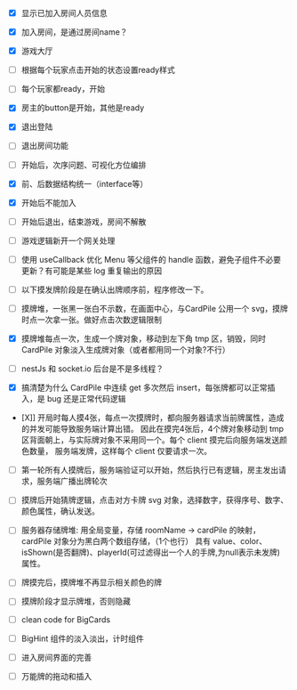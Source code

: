   - [X] 显示已加入房间人员信息
  - [X] 加入房间，是通过房间name？
  - [X] 游戏大厅
  - [ ] 根据每个玩家点击开始的状态设置ready样式
  - [ ] 每个玩家都ready，开始
  - [X] 房主的button是开始，其他是ready
  - [X] 退出登陆
  - [ ] 退出房间功能
  - [ ] 开始后，次序问题、可视化方位编排
  - [X] 前、后数据结构统一（interface等）
  - [X] 开始后不能加入
  - [ ] 开始后退出，结束游戏，房间不解散
  - [ ] 游戏逻辑新开一个网关处理
  - [ ] 使用 useCallback 优化 Menu 等父组件的 handle 函数，避免子组件不必要更新？有可能是某些 log 重复输出的原因

  - [ ] 以下摸发牌阶段是在确认出牌顺序前，程序修改一下。
  - [ ] 摸牌堆，一张黑一张白不示数，在画面中心，与CardPile 公用一个 svg，摸牌时点一次拿一张。做好点击次数逻辑限制
  - [X] 摸牌堆每点一次，生成一个牌对象，移动到左下角 tmp 区，销毁，同时 CardPile 对象淡入生成牌对象（或者都用同一个对象?不行）
  - [ ] nestJs 和 socket.io 后台是不是多线程？
  - [X] 搞清楚为什么 CardPile 中连续 get 多次然后 insert，每张牌都可以正常插入，是 bug 还是正常代码逻辑
  - [X]] 开局时每人摸4张，每点一次摸牌时，都向服务器请求当前牌属性，造成的并发可能导致服务端计算出错。
          因此在摸完4张后，4个牌对象移动到 tmp 区背面朝上，与实际牌对象不采用同一个。每个 client 摸完后向服务端发送颜色数量，
          服务端发牌，这样每个 client 仅要请求一次。
  - [ ] 第一轮所有人摸牌后，服务端验证可以开始，然后执行已有逻辑，房主发出请求，服务端广播出牌轮次
  - [ ] 摸牌后开始猜牌逻辑，点击对方卡牌 svg 对象，选择数字，获得序号、数字、颜色属性，确认发送。
  - [ ] 服务器存储牌堆: 用全局变量，存储 roomName -> cardPile 的映射，cardPile 对象分为黑白两个数组存储，（1个也行）
          具有 value、color、isShown(是否翻牌)、playerId(可过滤得出一个人的手牌,为null表示未发牌) 属性。
  - [ ] 牌摸完后，摸牌堆不再显示相关颜色的牌
  - [ ] 摸牌阶段才显示牌堆，否则隐藏
  - [ ] clean code for BigCards

  - [ ] BigHint 组件的淡入淡出，计时组件
  - [ ] 进入房间界面的完善
  - [ ] 万能牌的拖动和插入
